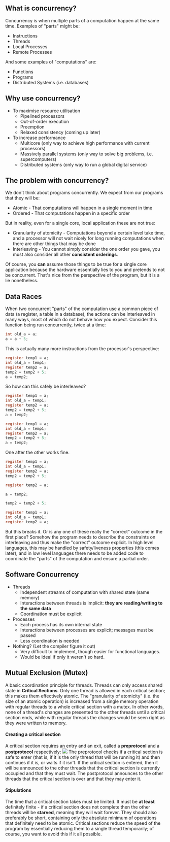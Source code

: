 ## What is concurrency?
Concurrency is when multiple parts of a computation happen at the same time. Examples of "parts" might be:
- Instructions
- Threads
- Local Processes
- Remote Processes

And some examples of "computations" are:
- Functions
- Programs
- Distributed Systems (i.e. databases)

## Why use concurrency?
- To maximise resource utilisation
	- Pipelined processors
	- Out-of-order execution
	- Preemption
	- Relaxed consistency (coming up later)
- To increase performance
	- Multicore (only way to achieve high performance with current processors)
	- Massively parallel systems (only way to solve big problems, i.e. supercomputers)
	- Distributed systems (only way to run a global digital service)

## The problem with concurrency?
We don't think about programs concurrently. We expect from our programs that they will be:
- Atomic - That computations will happen in a single moment in time
- Ordered - That computations happen in a specific order

But in reality, even for a single core, local application these are not true:
- Granularity of atomicity - Computations beyond a certain level take time, and a processor will not wait nicely for long running computations when there are other things that may be done
- Interleaving - You cannot simply consider the one order you gave, you must also consider all other **consistent orderings**.

Of course, you **can** assume those things to be true for a single core application because the hardware essentially lies to you and pretends to not be concurrent. That's nice from the perspective of the program, but it is a lie nonetheless.

## Data Races
When two concurrent "parts" of the computation use a common piece of data (a register, a table in a database), the actions can be interleaved in many ways, most of which do not behave how you expect. Consider this function being run concurrently, twice at a time:
```C
int old_a = a;
a = a + 5;
```
This is actually many more instructions from the processor's perspective:
```C
register temp1 = a;
int old_a = temp1;
register temp2 = a;
temp2 = temp2 + 5;
a = temp2;
```
So how can this safely be interleaved?
```C
register temp1 = a;
int old_a = temp1;
register temp2 = a;
temp2 = temp2 + 5;
a = temp2;

register temp1 = a;
int old_a = temp1;
register temp2 = a;
temp2 = temp2 + 5;
a = temp2;
```
One after the other works fine.
```C
register temp1 = a;
int old_a = temp1;
register temp2 = a;
temp2 = temp2 + 5;

register temp2 = a;

a = temp2;

temp2 = temp2 + 5;

register temp1 = a;
int old_a = temp1;
register temp2 = a;
```
But this breaks it. Or is any one of these really the "correct" outcome in the first place?
Somehow the program needs to describe the constraints on interleaving and thus make the "correct" outcome explicit. In high level languages, this may be handled by safety/liveness properties (this comes later), and in low level languages there needs to be added code to coordinate the "parts" of the computation and ensure a partial order.

## Software Concurrency
- Threads
	- Independent streams of computation with shared state (same memory)
	- Interactions between threads is implicit: **they are reading/writing to the same data**
	- Coordination must be explicit
- Processes
	- Each process has its own internal state
	- Interactions between processes are explicit; messages must be passed
	- Less coordination is needed
- Nothing? (Let the compiler figure it out)
	- Very difficult to implement, though easier for functional languages.
	- Would be ideal if only it weren't so hard.

## Mutual Exclusion (Mutex)
A basic coordination principle for threads. Threads can only access shared state in **Critical Sections**. Only one thread is allowed in each critical section; this makes them effectively atomic.
The "granularity of atomicity" (i.e. the size of an atomic operation) is increased from a single memory operation with regular threads to a whole critical section with a mutex. In other words, none of a thread's changes are presented to the other threads until a critical section ends, while with regular threads the changes would be seen right as they were written to memory.
#### Creating a critical section
A critical section requires an entry and an exit, called a **preprotocol** and a **postprotocol** respectively:
![](Pasted%20image%2020230417092701.png)
The preprotocol checks if a critical section is safe to enter (that is, if it is the only thread that will be running it) and then continues if it is, or waits if it isn't. If the critical section is entered, then it will be announced to the other threads that the critical section is currently occupied and that they must wait.
The postprotocol announces to the other threads that the critical section is over and that they may enter it.
#### Stipulations
The time that a critical section takes must be limited. It must be **at least** definitely finite - if a critical section does not complete then the other threads will be **starved**, meaning they will wait forever. They should also preferably be short, containing only the absolute minimum of operations that definitely need to be atomic. Critical sections reduce the speed of the program by essentially reducing them to a single thread temporarily; of course, you want to avoid this if it all possible.